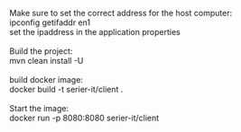 Make sure to set the correct address for the host computer:<br/>
ipconfig getifaddr en1<br/>
set the ipaddress in the application properties<br/>
<br/>
Build the project:<br/>
mvn clean install -U<br/>
<br/>
build docker image:<br/>
docker build -t serier-it/client .<br/>
<br/>
Start the image:<br/>
docker run -p 8080:8080 serier-it/client<br/>
